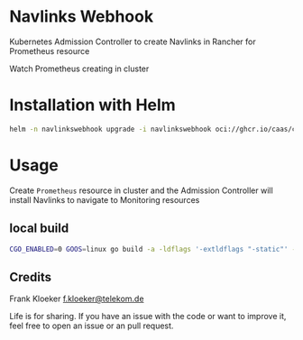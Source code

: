 # Navlinks Webhook

Kubernetes Admission Controller to create Navlinks in Rancher for Prometheus resource

Watch Prometheus creating in cluster

# Installation with Helm

```bash
helm -n navlinkswebhook upgrade -i navlinkswebhook oci://ghcr.io/caas/charts/navlinkswebhook --version 1.0.0 --create-namespace
```

# Usage

Create `Prometheus` resource in cluster and the Admission Controller will install Navlinks to navigate to Monitoring resources

## local build

```bash
CGO_ENABLED=0 GOOS=linux go build -a -ldflags '-extldflags "-static"' -o navlinkswebhook
```

## Credits

Frank Kloeker f.kloeker@telekom.de

Life is for sharing. If you have an issue with the code or want to improve it, feel free to open an issue or an pull request.
